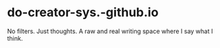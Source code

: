 # do-creator-sys.-github.io
No filters. Just thoughts. A raw and real writing space where I say what I think.
